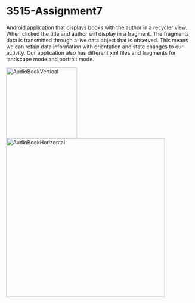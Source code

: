 # 3515-Assignment7
Android application that displays books with the author in a recycler view. When clicked the title and author will display in a fragment.
The fragments data is transmitted through a live data object that is observed. This means we can retain data information with orientation and state changes
to our activity. Our application also has different xml files and fragments for landscape mode and portrait mode. 

<img width="190" alt="AudioBookVertical" src="https://user-images.githubusercontent.com/89660661/159621182-3dbef4e8-b155-4e75-84d2-96955d0bdef0.PNG"> <img width="425" alt="AudioBookHorizontal" src="https://user-images.githubusercontent.com/89660661/159621184-8f91638b-1cd5-4b74-b578-8b2739ee430f.PNG">

